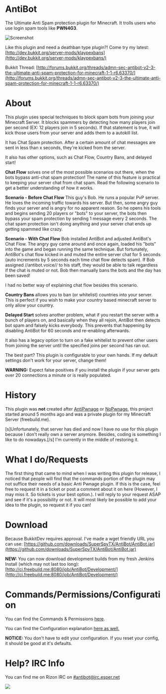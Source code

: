 AntiBot
==========

The Ultimate Anti Spam protection plugin for Minecraft.  It trolls users who use login spam tools like **PWN4G3**.

![Screenshot](http://dev.bukkit.org/media/images/39/173/test.png)

Like this plugin and need a deathban type plugin?! Come try my latest: [http://dev.bukkit.org/server-mods/klaypexbans](http://dev.bukkit.org/server-mods/klaypexbans/)

Bukkit Thread: [http://forums.bukkit.org/threads/admn-sec-antibot-v2-3-the-ultimate-anti-spam-protection-for-minecraft-1-1-r6.63370/](http://forums.bukkit.org/threads/admn-sec-antibot-v2-3-the-ultimate-anti-spam-protection-for-minecraft-1-1-r6.63370/)

**About**
===========

This plugin uses special techniques to block spam bots from joining your Minecraft Server.  It blocks spammers by detecting how many players join per second (EX: 12 players join in 5 seconds).  If that statement is true, it will kick those users from your server and adds them to a autokill list.  

It has Chat Spam protection.  After a certain amount of chat messages are sent in less than x seconds, they're kicked from the server. 

It also has other options, such as Chat Flow, Country Bans, and delayed start!

**Chat Flow** solves one of the most possible scenarios out there, when the bots bypass anti-chat spam protection!  The name of this feature is practical to keeping your server chat from chat spam.  Read the following scenario to get a better understanding of how it works.

**Scenario - Before Chat Flow**
This guy's Bob.  He runs a popular PvP server.  He loves the incoming traffic towards his server.  But then, some angry guy finds your server and is angry for no apparent reason.  So he opens his tools and begins sending 20 players or "bots" to your server, the bots then bypass your spam protection by sending 1 message every 2 seconds.  The chat spam protection isn't doing anything and your server chat ends up getting spammed like crazy.

**Scenario - With Chat Flow**
Bob installed AntiBot and adjusted AntiBot's Chat Flow.   The angry guy came around and once again, loaded his "bots" into the game and began running the same technique.  But fortunately, AntiBot's chat flow kicked in and muted the entire server chat for 5 seconds (auto increments by 5 seconds each time chat flow detects spam). If Bob assigned //antibot.voice// to his staff, they would be able to talk regardless if the chat is muted or not.  Bob then manually bans the bots and the day has been saved!

I had no better way of explaining chat flow besides this scenario.

**Country Bans** allows you to ban (or whitelist) countries into your server.  This is perfect if you wish to make your country based minecraft server to only allow your country.

**Delayed Start** solves another problem, what if you restart the server with a bunch of players on, and basically when they all rejoin, AntiBot then detects bot spam and falsely kicks everybody.  This prevents that happening by disabling AntiBot for 60 seconds and re-enabling afterwards.

It also has a legacy option to turn on a fake whitelist to prevent other users from joining the server until the specified joins per second has ran out. 

The best part? This plugin is configurable to your own hands.  If my default settings don't work for your server, change them!

**WARNING:** Expect false positives if you install the plugin if your server gets over 20 connections a minute or is really populated.

**History**
===========

This plugin was **not** created after [AntiPwnage](http://dev.bukkit.org/server-mods/antipwnage) or [NoPwnage](http://dev.bukkit.org/server-mods/nopwnage), this project started around 5 months ago and was a private plugin for my Minecraft Server (freebuild.me).

[s]Unfortunately, that server has died and now I have no use for this plugin because I don't really own a server anymore.  Besides, coding is something I like to do nowadays.[/s]  I'm currently in the middle of restoring it.

**What I do/Requests**
===========

The first thing that came to mind when I was writing this plugin for release, I noticed that people will find that the commands portion of the plugin may not suffice their needs of a basic Anti Pwnage plugin.  If this is the case, feel free to request it in a ticket or post a comment about it on here (However, I may miss it.  So tickets is your best option.).  I will reply to your request ASAP and see if it's a possibility or not.  It will most likely be possible to add your idea to the plugin, so request it if you can!

Download
===========

Because BukkitDev requires approval. I've made a wget friendly URL you can use:
[https://github.com/downloads/SuperSpyTX/AntiBot/AntiBot.jar](https://github.com/downloads/SuperSpyTX/AntiBot/AntiBot.jar)

**NEW:** You can now download development builds from my fresh Jenkins Install (which may not last too long):
[http://ci.freebuild.me:8080/job/AntiBot/Development/](http://ci.freebuild.me:8080/job/AntiBot/Development/)

Commands/Permissions/Configuration
===========

You can find the Commands & Permissions [here](http://dev.bukkit.org/server-mods/antibot/pages/commands-permissions/).

You can find the Configuration explanation [here as well.](http://dev.bukkit.org/server-mods/antibot/pages/configuration/)

**NOTICE:** You don't have to edit your configuration.  If you reset your config, it should be good at it's defaults.

Help?  IRC Info
===========

You can find me on Rizon IRC on [#antibot@irc.esper.net](http://webchat.esper.net/?nick=&channels=antibot)

![](http://metrics.griefcraft.com/signature/antibot.png)